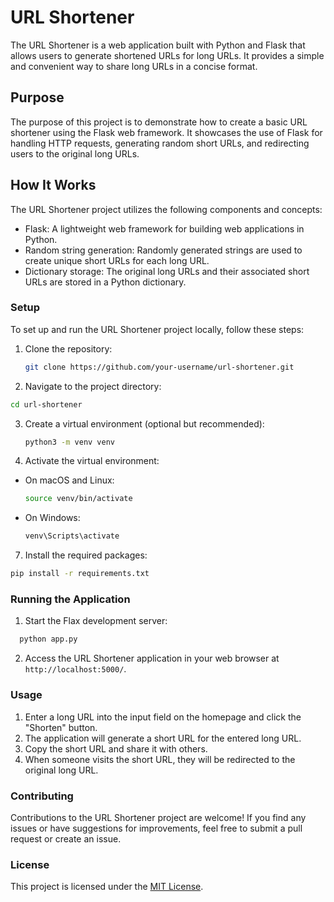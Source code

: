 # URL Shortener

The URL Shortener is a web application built with Python and Flask that allows users to generate shortened URLs for long URLs. It provides a simple and convenient way to share long URLs in a concise format.

## Purpose

The purpose of this project is to demonstrate how to create a basic URL shortener using the Flask web framework. It showcases the use of Flask for handling HTTP requests, generating random short URLs, and redirecting users to the original long URLs.

## How It Works

The URL Shortener project utilizes the following components and concepts:

- Flask: A lightweight web framework for building web applications in Python.
- Random string generation: Randomly generated strings are used to create unique short URLs for each long URL.
- Dictionary storage: The original long URLs and their associated short URLs are stored in a Python dictionary.

### Setup

To set up and run the URL Shortener project locally, follow these steps:

1. Clone the repository:

   ```bash
   git clone https://github.com/your-username/url-shortener.git
   ```
   
2. Navigate to the project directory:

  ```bash
  cd url-shortener
  ```
3. Create a virtual environment (optional but recommended):
   ```bash
   python3 -m venv venv
   ```
5. Activate the virtual environment:
* On macOS and Linux:
  ```bash
  source venv/bin/activate
  ```
* On Windows:
  ```bash
  venv\Scripts\activate
  ```
7. Install the required packages:
  ```bash
  pip install -r requirements.txt
  ```

### Running the Application

1. Start the Flax development server:
  ```bash
    python app.py
  ```
  
2. Access the URL Shortener application in your web browser at `http://localhost:5000/`.

### Usage

1. Enter a long URL into the input field on the homepage and click the "Shorten" button.
2. The application will generate a short URL for the entered long URL.
3. Copy the short URL and share it with others.
4. When someone visits the short URL, they will be redirected to the original long URL.

### Contributing
Contributions to the URL Shortener project are welcome! If you find any issues or have suggestions for improvements, feel free to submit a pull request or create an issue.

### License
This project is licensed under the [MIT License](https://opensource.org/license/mit/).
